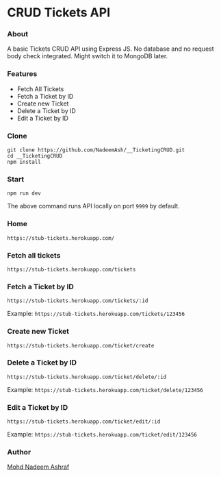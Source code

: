 # CRUD Tickets API 

### About
A basic Tickets CRUD API using Express JS. No database and no request body check integrated. Might switch it to MongoDB later.

### Features
+ Fetch All Tickets
+ Fetch a Ticket by ID
+ Create new Ticket
+ Delete a Ticket by ID
+ Edit a Ticket by ID


### Clone
````
git clone https://github.com/NadeemAsh/__TicketingCRUD.git
cd __TicketingCRUD
npm install
````

### Start
````
npm run dev
````
The above command runs API locally on port ````9999```` by default.

### Home
````
https://stub-tickets.herokuapp.com/
````

### Fetch all tickets
````
https://stub-tickets.herokuapp.com/tickets
````

### Fetch a Ticket by ID
````
https://stub-tickets.herokuapp.com/tickets/:id
````
Example:  ````https://stub-tickets.herokuapp.com/tickets/123456```` 


### Create new Ticket
````
https://stub-tickets.herokuapp.com/ticket/create
````

### Delete a Ticket by ID
````
https://stub-tickets.herokuapp.com/ticket/delete/:id
````
Example:  ````https://stub-tickets.herokuapp.com/ticket/delete/123456```` 

### Edit a Ticket by ID
````
https://stub-tickets.herokuapp.com/ticket/edit/:id
````
Example:  ````https://stub-tickets.herokuapp.com/ticket/edit/123456```` 

### Author
[Mohd Nadeem Ashraf](https://github.com/NadeemAsh)
